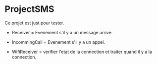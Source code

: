 # ProjectSMS

Ce projet est just pour tester.


- Receiver = Evenement s'il y a un message arrive.

- IncommingCall = Evenement s'il y a un appel.

- WifiReceiver = verifier l'etat de la connection et traiter quand il y a la connection.
